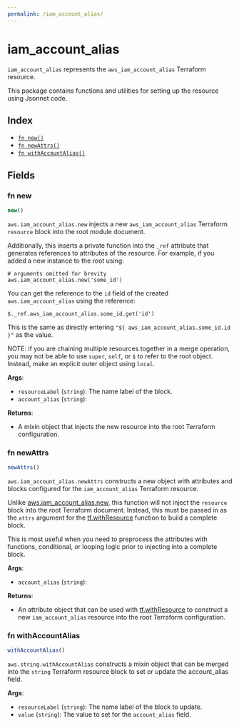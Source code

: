 ```yaml
---
permalink: /iam_account_alias/
---
```


# iam_account_alias

`iam_account_alias` represents the `aws_iam_account_alias` Terraform resource.



This package contains functions and utilities for setting up the resource using Jsonnet code.


## Index

* [`fn new()`](#fn-new)
* [`fn newAttrs()`](#fn-newattrs)
* [`fn withAccountAlias()`](#fn-withaccountalias)

## Fields

### fn new

```ts
new()
```


`aws.iam_account_alias.new` injects a new `aws_iam_account_alias` Terraform `resource`
block into the root module document.

Additionally, this inserts a private function into the `_ref` attribute that generates references to attributes of the
resource. For example, if you added a new instance to the root using:

    # arguments omitted for brevity
    aws.iam_account_alias.new('some_id')

You can get the reference to the `id` field of the created `aws.iam_account_alias` using the reference:

    $._ref.aws_iam_account_alias.some_id.get('id')

This is the same as directly entering `"${ aws_iam_account_alias.some_id.id }"` as the value.

NOTE: if you are chaining multiple resources together in a merge operation, you may not be able to use `super`, `self`,
or `$` to refer to the root object. Instead, make an explicit outer object using `local`.

**Args**:
  - `resourceLabel` (`string`): The name label of the block.
  - `account_alias` (`string`): 

**Returns**:
- A mixin object that injects the new resource into the root Terraform configuration.


### fn newAttrs

```ts
newAttrs()
```


`aws.iam_account_alias.newAttrs` constructs a new object with attributes and blocks configured for the `iam_account_alias`
Terraform resource.

Unlike [aws.iam_account_alias.new](#fn-iamaccountaliasnew), this function will not inject the `resource`
block into the root Terraform document. Instead, this must be passed in as the `attrs` argument for the
[tf.withResource](https://github.com/tf-libsonnet/core/tree/main/docs#fn-withresource) function to build a complete block.

This is most useful when you need to preprocess the attributes with functions, conditional, or looping logic prior to
injecting into a complete block.

**Args**:
  - `account_alias` (`string`): 

**Returns**:
  - An attribute object that can be used with [tf.withResource](https://github.com/tf-libsonnet/core/tree/main/docs#fn-withresource) to construct a new `iam_account_alias` resource into the root Terraform configuration.


### fn withAccountAlias

```ts
withAccountAlias()
```

`aws.string.withAccountAlias` constructs a mixin object that can be merged into the `string`
Terraform resource block to set or update the account_alias field.



**Args**:
  - `resourceLabel` (`string`): The name label of the block to update.
  - `value` (`string`): The value to set for the `account_alias` field.
